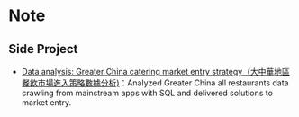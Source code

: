 # Note

## Side Project

- [Data analysis: Greater China catering market entry strategy（大中華地區餐飲市場進入策略數據分析)](./project1/菜系分析.md)：Analyzed Greater China all restaurants data crawling from mainstream apps with SQL and delivered solutions to market entry.

